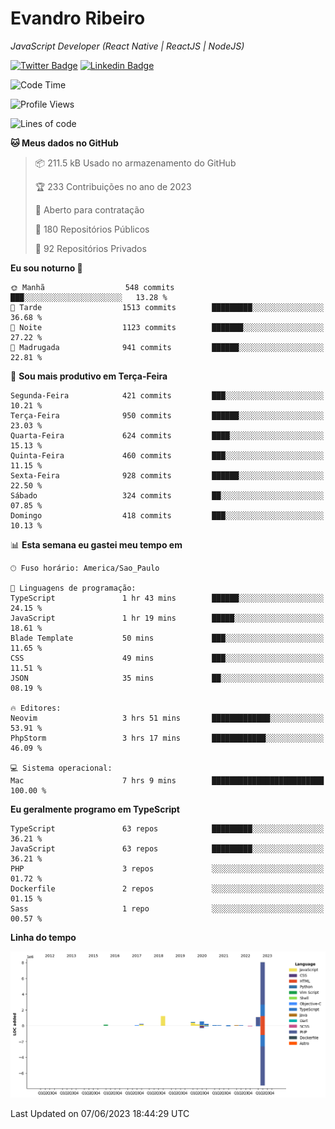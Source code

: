 # Evandro **Ribeiro**

*JavaScript Developer (React Native | ReactJS | NodeJS)*

[![Twitter Badge](https://img.shields.io/badge/-@ribeiroevandro-201B2D?style=flat-square&labelColor=201B2D&logo=twitter&logoColor=white&link=https://twitter.com/ribeiroevandro)](https://twitter.com/ribeiroevandro) 
[![Linkedin Badge](https://img.shields.io/badge/-Evandro%20Ribeiro-201B2D?style=flat-square&logo=Linkedin&logoColor=white&link=https://www.linkedin.com/in/ribeiroevandro)](https://www.linkedin.com/in/ribeiroevandro) 


<!--START_SECTION:waka-->
![Code Time](http://img.shields.io/badge/Code%20Time-3%2C219%20hrs%2030%20mins-blue)

![Profile Views](http://img.shields.io/badge/Visualizac%C3%B5es%20do%20perfil-0-blue)

![Lines of code](https://img.shields.io/badge/Desde%20o%20Hello%20World%20eu%20escrevi-12.4%20million%20linhas%20de%20c%C3%B3digo-blue)

**🐱 Meus dados no GitHub** 

> 📦 211.5 kB Usado no armazenamento do GitHub 
 > 
> 🏆 233 Contribuições no ano de 2023
 > 
> 💼 Aberto para contratação
 > 
> 📜 180 Repositórios Públicos 
 > 
> 🔑 92 Repositórios Privados 
 > 
**Eu sou noturno 🦉** 

```text
🌞 Manhã                  548 commits         ███░░░░░░░░░░░░░░░░░░░░░░   13.28 % 
🌆 Tarde                  1513 commits        █████████░░░░░░░░░░░░░░░░   36.68 % 
🌃 Noite                  1123 commits        ███████░░░░░░░░░░░░░░░░░░   27.22 % 
🌙 Madrugada              941 commits         ██████░░░░░░░░░░░░░░░░░░░   22.81 % 
```
📅 **Sou mais produtivo em Terça-Feira** 

```text
Segunda-Feira            421 commits         ███░░░░░░░░░░░░░░░░░░░░░░   10.21 % 
Terça-Feira              950 commits         ██████░░░░░░░░░░░░░░░░░░░   23.03 % 
Quarta-Feira             624 commits         ████░░░░░░░░░░░░░░░░░░░░░   15.13 % 
Quinta-Feira             460 commits         ███░░░░░░░░░░░░░░░░░░░░░░   11.15 % 
Sexta-Feira              928 commits         ██████░░░░░░░░░░░░░░░░░░░   22.50 % 
Sábado                   324 commits         ██░░░░░░░░░░░░░░░░░░░░░░░   07.85 % 
Domingo                  418 commits         ███░░░░░░░░░░░░░░░░░░░░░░   10.13 % 
```


📊 **Esta semana eu gastei meu tempo em** 

```text
🕑︎ Fuso horário: America/Sao_Paulo

💬 Linguagens de programação: 
TypeScript               1 hr 43 mins        ██████░░░░░░░░░░░░░░░░░░░   24.15 % 
JavaScript               1 hr 19 mins        █████░░░░░░░░░░░░░░░░░░░░   18.61 % 
Blade Template           50 mins             ███░░░░░░░░░░░░░░░░░░░░░░   11.65 % 
CSS                      49 mins             ███░░░░░░░░░░░░░░░░░░░░░░   11.51 % 
JSON                     35 mins             ██░░░░░░░░░░░░░░░░░░░░░░░   08.19 % 

🔥 Editores: 
Neovim                   3 hrs 51 mins       █████████████░░░░░░░░░░░░   53.91 % 
PhpStorm                 3 hrs 17 mins       ████████████░░░░░░░░░░░░░   46.09 % 

💻 Sistema operacional: 
Mac                      7 hrs 9 mins        █████████████████████████   100.00 % 
```

**Eu geralmente programo em TypeScript** 

```text
TypeScript               63 repos            █████████░░░░░░░░░░░░░░░░   36.21 % 
JavaScript               63 repos            █████████░░░░░░░░░░░░░░░░   36.21 % 
PHP                      3 repos             ░░░░░░░░░░░░░░░░░░░░░░░░░   01.72 % 
Dockerfile               2 repos             ░░░░░░░░░░░░░░░░░░░░░░░░░   01.15 % 
Sass                     1 repo              ░░░░░░░░░░░░░░░░░░░░░░░░░   00.57 % 
```



**Linha do tempo**

![Lines of Code chart](https://raw.githubusercontent.com/ribeiroevandro/ribeiroevandro/main/assets/bar_graph.png)


 Last Updated on 07/06/2023 18:44:29 UTC
<!--END_SECTION:waka-->
